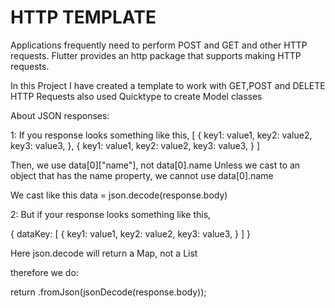 # HTTP TEMPLATE

Applications frequently need to perform POST and GET and other HTTP requests.
Flutter provides an http package that supports making HTTP requests.

In this Project I have created a template to work with GET,POST and DELETE HTTP Requests also used Quicktype to create Model classes

About JSON responses:

1: If you response looks something like this,
[
    {
      key1: value1,
      key2: value2,
      key3: value3,
    },
    {
      key1: value1,
      key2: value2,
      key3: value3,
    }
] 

Then, we use data[0]["name"], not data[0].name Unless we cast to an object that has the name property, we cannot use data[0].name

We cast like this data = json.decode(response.body)

2: But if your response looks something like this,

{
    dataKey: [
      {
        key1: value1,
        key2: value2,
        key3: value3,
      } 
    ] 
}

Here  json.decode will return a Map, not a List

therefore we do:

return <ModelClassname>.fromJson(jsonDecode(response.body));


